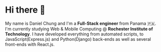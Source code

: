 Hi there 👋
================
My name is Daniel Chung and I'm a **Full-Stack engineer** from Panama 🇵🇦. I'm currently studying Web & Mobile Computing @ **Rochester Institute of Technology**. I have developed everything from automated scripts, to JavaScript(Express.js) and Python(Django) back-ends as well as several front-ends with React.js. 

